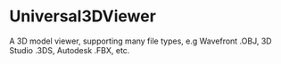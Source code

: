 # Universal3DViewer
A 3D model viewer, supporting many file types, e.g  Wavefront .OBJ, 3D Studio .3DS, Autodesk .FBX, etc.
